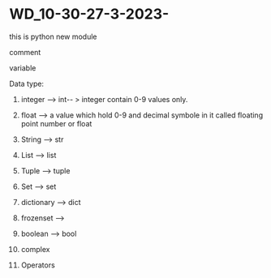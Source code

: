 # WD_10-30-27-3-2023-
this is python new module 

comment

variable


Data type:
1. integer --> int-- > integer contain 0-9 values only.
2. float --> a value which hold 0-9 and decimal symbole in it     called            floating   point number or float

3. String --> str  
4. List --> list
5. Tuple --> tuple
6. Set  --> set
7. dictionary --> dict
8. frozenset --> 
9. boolean --> bool
10. complex 

11. Operators